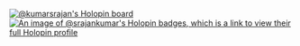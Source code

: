 [![@kumarsrajan's Holopin board](https://holopin.me/kumarsrajan)](https://holopin.io/@kumarsrajan)
[![An image of @srajankumar's Holopin badges, which is a link to view their full Holopin profile](https://holopin.me/srajankumar)](https://holopin.io/@srajankumar)
